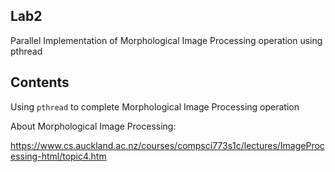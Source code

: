 ## Lab2

Parallel Implementation of Morphological Image Processing operation using pthread

## Contents

Using `pthread` to complete Morphological Image Processing operation

About Morphological Image Processing: 

https://www.cs.auckland.ac.nz/courses/compsci773s1c/lectures/ImageProcessing-html/topic4.htm